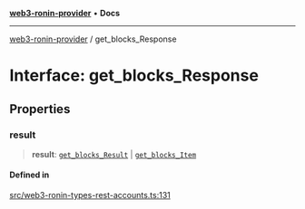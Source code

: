 [**web3-ronin-provider**](../README.md) • **Docs**

***

[web3-ronin-provider](../globals.md) / get\_blocks\_Response

# Interface: get\_blocks\_Response

## Properties

### result

> **result**: [`get_blocks_Result`](get_blocks_Result.md) \| [`get_blocks_Item`](get_blocks_Item.md)

#### Defined in

[src/web3-ronin-types-rest-accounts.ts:131](https://github.com/chuacw/web3-ronin-provider/blob/74865f4cc367fda569b2ea12b7ca079db4fcf0a2/src/web3-ronin-types-rest-accounts.ts#L131)
